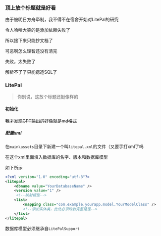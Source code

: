 ### 顶上放个标题就是好看

由于被明日方舟牵制，我不得不在宿舍开始对LitePal的研究

令人哈哈大笑的是添加依赖失败了

所以接下来只能抄文档了

可恶啊怎么理智还没有清完



失败，太失败了

解析不了了只能摁造SQL了



### LitePal

> 你别说，这放个标题还挺像样的

#### 初始化

~~我才发现GPT输出的好像就是md格式~~

##### 配置xml

在`main\assets`目录下新建一个叫`litepal.xml`的文件（又要手打xml了吗

在这个xml里面填入数据库的名字、版本和数据库模型

如下所示

```xml
<?xml version="1.0" encoding="utf-8"?>
<litepal>
    <dbname value="YourDatabaseName" />
    <version value="1" />
     <!--映射模型-->
    <list>
        <mapping class="com.example.yourapp.model.YourModelClass" />
        <!--添加实体类，此处必须映射完整路径-->
    </list>
</litepal>
```

数据库模型必须继承自`LitePalSupport`